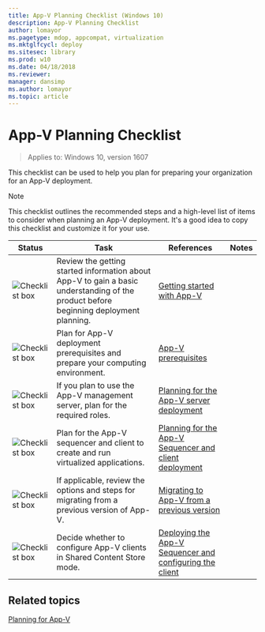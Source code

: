```yaml
---
title: App-V Planning Checklist (Windows 10)
description: App-V Planning Checklist
author: lomayor
ms.pagetype: mdop, appcompat, virtualization
ms.mktglfcycl: deploy
ms.sitesec: library
ms.prod: w10
ms.date: 04/18/2018
ms.reviewer: 
manager: dansimp
ms.author: lomayor
ms.topic: article
---
```

# App-V Planning Checklist

>Applies to: Windows 10, version 1607

This checklist can be used to help you plan for preparing your organization for an App-V deployment.

>[!NOTE]
>This checklist outlines the recommended steps and a high-level list of items to consider when planning an App-V deployment. It's a good idea to copy this checklist and customize it for your use.

|Status|Task|References|Notes|
|---|---|---|---|
|![Checklist box](../app-v/images/checklistbox.gif)|Review the getting started information about App-V to gain a basic understanding of the product before beginning deployment planning.|[Getting started with App-V](appv-getting-started.md)||
|![Checklist box](../app-v/images/checklistbox.gif)|Plan for App-V deployment prerequisites and prepare your computing environment.|[App-V prerequisites](appv-prerequisites.md)||
|![Checklist box](../app-v/images/checklistbox.gif)|If you plan to use the App-V management server, plan for the required roles.|[Planning for the App-V server deployment](appv-planning-for-appv-server-deployment.md)||
|![Checklist box](../app-v/images/checklistbox.gif)|Plan for the App-V sequencer and client to create and run virtualized applications.|[Planning for the App-V Sequencer and client deployment](appv-planning-for-sequencer-and-client-deployment.md)||
|![Checklist box](../app-v/images/checklistbox.gif)|If applicable, review the options and steps for migrating from a previous version of App-V.|[Migrating to App-V from a previous version](appv-migrating-to-appv-from-a-previous-version.md)||
|![Checklist box](../app-v/images/checklistbox.gif)|Decide whether to configure App-V clients in Shared Content Store mode.|[Deploying the App-V Sequencer and configuring the client](appv-deploying-the-appv-sequencer-and-client.md)||





## Related topics

[Planning for App-V](appv-planning-for-appv.md)
